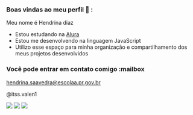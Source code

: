 ### Boas vindas ao meu perfil 💋 :

Meu nome é Hendrina diaz

- Estou estudando na [Alura](https://www.alura.com.br)
- Estou me desenvolvendo na linguagem JavaScript
- Utilizo esse espaço para minha organização e compartilhamento dos meus projetos desenvolvidos

### Você pode entrar em contato comigo :mailbox

hendrina.saavedra@escolaa.pr.gov.br

@itss.valen1

![](https://media.tenor.com/dutdoOw7PjsAAAAi/happy-cat.gif)
![](https://media1.tenor.com/m/HJ8Nxo6FkI0AAAAC/broncos-hello.gif)
![](https://media1.tenor.com/m/1HTrLTSaWrcAAAAC/ye.gif)



